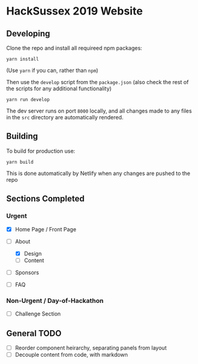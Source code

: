 # HackSussex 2019 Website

## Developing
Clone the repo and install all requireed npm packages:
```
yarn install
```
(Use ``yarn`` if you can, rather than `npm`)

Then use the `develop` script from the `package.json` (also check the rest
of the scripts for any additional functionality)
```
yarn run develop
```
The dev server runs on port `8000` locally, and all changes made to any files
in the `src` directory are automatically rendered.

## Building
To build for production use:
```
yarn build
```
This is done automatically by Netlify when any changes are pushed to the repo

## Sections Completed

### Urgent
- [x] Home Page / Front Page

- [ ] About 
  - [x] Design
  - [ ] Content

- [ ] Sponsors

- [ ] FAQ

### Non-Urgent / Day-of-Hackathon
- [ ] Challenge Section

## General TODO
- [ ] Reorder component heirarchy, separating panels from layout
- [ ] Decouple content from code, with markdown
